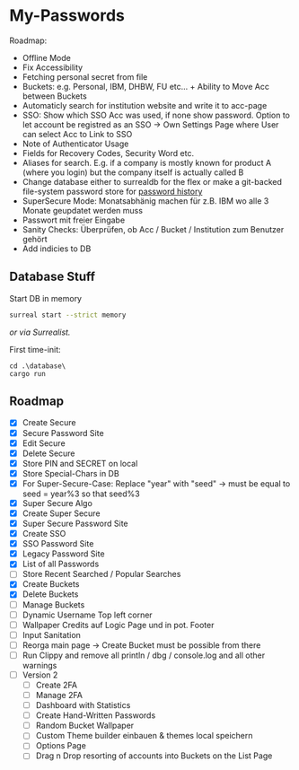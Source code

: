 # My-Passwords

Roadmap:

- Offline Mode
- Fix Accessibility
- Fetching personal secret from file
- Buckets: e.g. Personal, IBM, DHBW, FU etc... + Ability to Move Acc between Buckets
- Automaticly search for institution website and write it to acc-page
- SSO: Show which SSO Acc was used, if none show password. Option to let account be registred as an SSO -> Own Settings Page where User can select Acc to Link to SSO
- Note of Authenticator Usage
- Fields for Recovery Codes, Security Word etc.
- Aliases for search. E.g. if a company is mostly known for product A (where you login) but the company itself is actually called B
- Change database either to surrealdb for the flex or make a git-backed file-system password store for [password history](https://www.youtube.com/watch?v=FhwsfH2TpFA)
- SuperSecure Mode: Monatsabhänig machen für z.B. IBM wo alle 3 Monate geupdatet werden muss
- Passwort mit freier Eingabe
- Sanity Checks: Überprüfen, ob Acc / Bucket / Institution zum Benutzer gehört
- Add indicies to DB

## Database Stuff

Start DB in memory

```sh
surreal start --strict memory
```

*or via Surrealist.*

First time-init:

```pwsh
cd .\database\
cargo run
```

## Roadmap

- [x] Create Secure
- [x] Secure Password Site
- [x] Edit Secure
- [x] Delete Secure
- [x] Store PIN and SECRET on local
- [x] Store Special-Chars in DB
- [x] For Super-Secure-Case: Replace "year" with "seed" -> must be equal to seed = year%3 so that seed%3
- [x] Super Secure Algo
- [x] Create Super Secure
- [x] Super Secure Password Site
- [x] Create SSO
- [x] SSO Password Site
- [x] Legacy Password Site
- [x] List of all Passwords
- [ ] Store Recent Searched / Popular Searches
- [x] Create Buckets
- [x] Delete Buckets
- [ ] Manage Buckets
- [ ] Dynamic Username Top left corner
- [ ] Wallpaper Credits auf Logic Page und in pot. Footer
- [ ] Input Sanitation
- [ ] Reorga main page -> Create Bucket must be possible from there
- [ ] Run Clippy and remove all println / dbg / console.log and all other warnings
- [ ] Version 2
  - [ ] Create 2FA
  - [ ] Manage 2FA
  - [ ] Dashboard with Statistics
  - [ ] Create Hand-Written Passwords
  - [ ] Random Bucket Wallpaper
  - [ ] Custom Theme builder einbauen & themes local speichern
  - [ ] Options Page
  - [ ] Drag n Drop resorting of accounts into Buckets on the List Page
